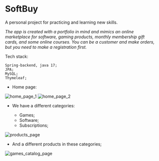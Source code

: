 # SoftBuy
A personal project for practicing and learning new skills.


_The app is created with a portfolio in mind and mimics an online marketplace for software, gaming products, monthly membership gift cards, and some online courses. You can be a customer and make orders, but you need to make a registration first._


Tech stack:
```
Spring-backend, java 17;
JPA;
MySQL;
Thymeleaf;
```


* Home page:

![home_page_1](https://github.com/StoyanMihaylov99/SoftBuy/assets/107346999/8fa0ed09-7323-47f5-990e-ccb54745c1b9)
![home_page_2](https://github.com/StoyanMihaylov99/SoftBuy/assets/107346999/92661379-9eb5-4cf1-9a6f-8d5e4d550e8c)


* We have a different categories:

  - Games;
  - Software;
  - Subscriptions;
  
 ![products_page](https://github.com/StoyanMihaylov99/SoftBuy/assets/107346999/8ef68005-ef08-4cc0-bc47-7463d54a82f9)

 - And a different products in these categories;

 ![games_catalog_page](https://github.com/StoyanMihaylov99/SoftBuy/assets/107346999/7e5a9889-b7db-4aaa-b9f4-4e35dd6d84d2)



